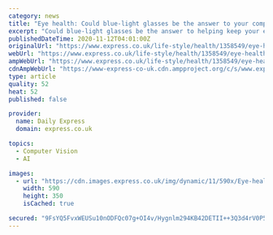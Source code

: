 ```yaml
---
category: news
title: "Eye health: Could blue-light glasses be the answer to your computer vision syndrome?"
excerpt: "Could blue-light glasses be the answer to helping keep your eyes healthy? Eyecare expert and in-house optician at WALDO's spoke exclusively with Express.co.uk to offer her insight. Asked how blue-light glasses could help the eyes,"
publishedDateTime: 2020-11-12T04:01:00Z
originalUrl: "https://www.express.co.uk/life-style/health/1358549/eye-health-symptoms-blue-light-glasses-computer-vision-syndrome-dryness/amp"
webUrl: "https://www.express.co.uk/life-style/health/1358549/eye-health-symptoms-blue-light-glasses-computer-vision-syndrome-dryness/amp"
ampWebUrl: "https://www.express.co.uk/life-style/health/1358549/eye-health-symptoms-blue-light-glasses-computer-vision-syndrome-dryness/amp"
cdnAmpWebUrl: "https://www-express-co-uk.cdn.ampproject.org/c/s/www.express.co.uk/life-style/health/1358549/eye-health-symptoms-blue-light-glasses-computer-vision-syndrome-dryness/amp"
type: article
quality: 52
heat: 52
published: false

provider:
  name: Daily Express
  domain: express.co.uk

topics:
  - Computer Vision
  - AI

images:
  - url: "https://cdn.images.express.co.uk/img/dynamic/11/590x/Eye-health-Dryness-1358549.jpg?r=1605029841039"
    width: 590
    height: 350
    isCached: true

secured: "9FsYQ5FvxWEUSu10nODFQc07g+OI4v/Hygnlm294KB42DETII++3Q3d4rV0P5lKEPwRhlrBw0WqZ/QfIqdfdzOJ629kw6ydLonuwC6ohwVbty2hvpf8Bit6FWQdBs55WK0vyYqWawa5jYpW5eb/6p8nDUJm4tIGI18ivAfvNUlo9yMuokgOLxde16xczfheN3g+KS9UfNXCLGCfrg8EMxsmfVbqScjd+CpHpoPtg//XbdeV8WYz+Db5Xk9Ik/mz/IqDW4yAz38+/fxtS9ZEbnMRttIysaoVV53Ys9urC8MvbDxsU4aV9HBcd/fUOKq5OdDCGgkfCnlWAUuFu/uybV5ZZzXl/TN1kiol1EsIluHI=;F5r9mgNMriq0cyV3TqqzFA=="
---
```


